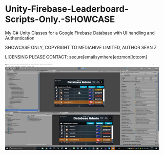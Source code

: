 # Unity-Firebase-Leaderboard-Scripts-Only.-SHOWCASE

My C# Unity Classes for a Google Firebase Database with UI handling and Authentication

SHOWCASE ONLY, COPYRIGHT TO MEDIAHIVE LIMITED, AUTHOR SEAN Z

LICENSING PLEASE CONTACT: secure[emailsymhere]eozmon[lotcom]


![Screen shot of Scripts working in unity editor](screenshot.png)
